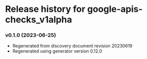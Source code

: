# Release history for google-apis-checks_v1alpha

### v0.1.0 (2023-06-25)

* Regenerated from discovery document revision 20230619
* Regenerated using generator version 0.12.0

